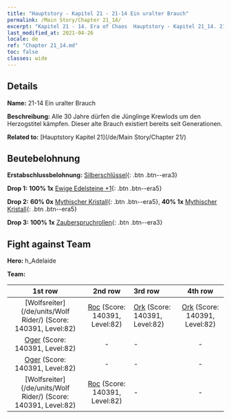 ```yaml
---
title: "Hauptstory - Kapitel 21 - 21-14 Ein uralter Brauch"
permalink: /Main Story/Chapter 21_14/
excerpt: "Kapitel 21 - 14. Era of Chaos  Hauptstory - Kapitel 21_14. 21-14 Ein uralter Brauch"
last_modified_at: 2021-04-26
locale: de
ref: "Chapter 21_14.md"
toc: false
classes: wide
---
```


## Details

 **Name:** 21-14 Ein uralter Brauch

 **Beschreibung:** Alle 30 Jahre dürfen die Jünglinge Krewlods um den Herzogstitel kämpfen. Dieser alte Brauch existiert bereits seit Generationen.

 **Related to:** [Hauptstory Kapitel 21](/de/Main Story/Chapter 21/)

## Beutebelohnung

 **Erstabschlussbelohnung:** [Silberschlüssel](/ItemsDE/con_693/){: .btn .btn--era3}

 **Drop 1:** **100% 1x** [Ewige Edelsteine +1](/ItemsDE/mat_72/){: .btn .btn--era5}

 **Drop 2:** **60% 0x** [Mythischer Kristall](/ItemsDE/mat_66/){: .btn .btn--era5}, **40% 1x** [Mythischer Kristall](/ItemsDE/mat_66/){: .btn .btn--era5}

 **Drop 3:** **100% 1x** [Zauberspruchrollen](/ItemsDE/con_694/){: .btn .btn--era3}


## Fight against Team
 **Hero:** h_Adelaide

 **Team:**


  | 1st row | 2nd row | 3rd row | 4th row |
  |:----:|:----:|:----|:----:|
  | [Wolfsreiter](/de/units/Wolf Rider/) (Score: 140391, Level:82)  | [Roc](/de/units/Roc/) (Score: 140391, Level:82)  | [Ork](/de/units/Orc/) (Score: 140391, Level:82)  | [Ork](/de/units/Orc/) (Score: 140391, Level:82)  |
  | [Oger](/de/units/Ogre/) (Score: 140391, Level:82)  | - | - | - |
  | [Oger](/de/units/Ogre/) (Score: 140391, Level:82)  | - | - | - |
  | [Wolfsreiter](/de/units/Wolf Rider/) (Score: 140391, Level:82)  | [Roc](/de/units/Roc/) (Score: 140391, Level:82)  | - | - |


